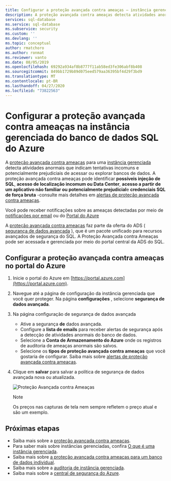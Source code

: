 ```yaml
---
title: Configurar a proteção avançada contra ameaças – instância gerenciada
description: A proteção avançada contra ameaças detecta atividades anormais de banco de dados que indicam possíveis ameaças de segurança ao banco de dados em uma instância gerenciada.
services: sql-database
ms.service: sql-database
ms.subservice: security
ms.custom: ''
ms.devlang: ''
ms.topic: conceptual
author: rmatchoro
ms.author: ronmat
ms.reviewer: vanto
ms.date: 08/05/2019
ms.openlocfilehash: 69292a934af8b8777f11ab58ed3fe306abf8b408
ms.sourcegitcommit: 849bb1729b89d075eed579aa36395bf4d29f3bd9
ms.translationtype: MT
ms.contentlocale: pt-BR
ms.lasthandoff: 04/27/2020
ms.locfileid: "73822563"
---
```

# <a name="configure-advanced-threat-protection-in-azure-sql-database-managed-instance"></a>Configurar a proteção avançada contra ameaças na instância gerenciada do banco de dados SQL do Azure

A [proteção avançada contra ameaças](sql-database-threat-detection-overview.md) para uma [instância gerenciada](sql-database-managed-instance-index.yml) detecta atividades anormais que indicam tentativas incomuns e potencialmente prejudiciais de acessar ou explorar bancos de dados. A proteção avançada contra ameaças pode identificar **possíveis injeção de SQL**, **acesso de localização incomum ou Data Center**, **acesso a partir de um aplicativo não familiar ou potencialmente prejudicial**e **credenciais SQL de força bruta** -consulte mais detalhes em [alertas de proteção avançada contra ameaças](sql-database-threat-detection-overview.md#advanced-threat-protection-alerts).

Você pode receber notificações sobre as ameaças detectadas por meio de [notificações por email](sql-database-threat-detection-overview.md#explore-anomalous-database-activities-upon-detection-of-a-suspicious-event) ou do [Portal do Azure](sql-database-threat-detection-overview.md#explore-advanced-threat-protection-alerts-for-your-database-in-the-azure-portal)

A [proteção avançada contra ameaças](sql-database-threat-detection-overview.md) faz parte da oferta do ADS ( [segurança de dados avançada](sql-database-advanced-data-security.md) ), que é um pacote unificado para recursos avançados de segurança do SQL. A Proteção Avançada contra Ameaças pode ser acessada e gerenciada por meio do portal central da ADS do SQL.

## <a name="set-up-advanced-threat-protection-in-the-azure-portal"></a>Configurar a proteção avançada contra ameaças no portal do Azure

1. Inicie o portal do Azure em [https://portal.azure.com](https://portal.azure.com).
2. Navegue até a página de configuração da instância gerenciada que você quer proteger. Na página **configurações** , selecione **segurança de dados avançada**.
3. Na página configuração de segurança de dados avançada
   - Ative a segurança **de** dados avançada.
   - Configure a **lista de emails** para receber alertas de segurança após a detecção de atividades anormais do banco de dados.
   - Selecione a **Conta de Armazenamento do Azure** onde os registros de auditoria de ameaças anormais são salvos.
   - Selecione os **tipos de proteção avançada contra ameaças** que você gostaria de configurar. Saiba mais sobre [alertas de proteção avançada contra ameaças](sql-database-threat-detection-overview.md).
4. Clique em **salvar** para salvar a política de segurança de dados avançada nova ou atualizada.

   ![Proteção Avançada contra Ameaças](./media/sql-database-managed-instance-threat-detection/threat-detection.png)

   > [!NOTE]
   > Os preços nas capturas de tela nem sempre refletem o preço atual e são um exemplo.

## <a name="next-steps"></a>Próximas etapas

- Saiba mais sobre a [proteção avançada contra ameaças](sql-database-threat-detection-overview.md).
- Para saber mais sobre instâncias gerenciadas, confira [O que é uma instância gerenciada](sql-database-managed-instance.md).
- Saiba mais sobre [a proteção avançada contra ameaças para um banco de dados individual](sql-database-threat-detection.md).
- Saiba mais sobre a [auditoria de instância gerenciada](https://go.microsoft.com/fwlink/?linkid=869430).
- Saiba mais sobre a [central de segurança do Azure](https://docs.microsoft.com/azure/security-center/security-center-intro).
